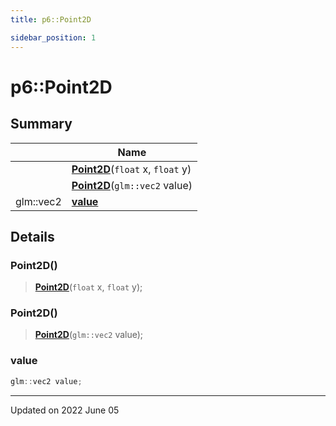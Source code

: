 ```yaml
---
title: p6::Point2D

sidebar_position: 1
---
```


# p6::Point2D







## Summary

|                | Name           |
| -------------- | -------------- |
| | **[Point2D](/reference/Types/point2_d#point2d)**(`float` x, `float` y) |
| | **[Point2D](/reference/Types/point2_d#point2d)**(`glm::vec2` value) |
| glm::vec2 | **[value](/reference/Types/point2_d#value)**  |

## Details


### Point2D()

> **[Point2D](/reference/Types/point2_d#point2d)**(`float` x, `float` y);



### Point2D()

> **[Point2D](/reference/Types/point2_d#point2d)**(`glm::vec2` value);





### value

```cpp
glm::vec2 value;
```


-------------------------------

Updated on 2022 June 05